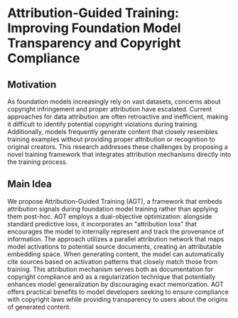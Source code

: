 # Attribution-Guided Training: Improving Foundation Model Transparency and Copyright Compliance

## Motivation
As foundation models increasingly rely on vast datasets, concerns about copyright infringement and proper attribution have escalated. Current approaches for data attribution are often retroactive and inefficient, making it difficult to identify potential copyright violations during training. Additionally, models frequently generate content that closely resembles training examples without providing proper attribution or recognition to original creators. This research addresses these challenges by proposing a novel training framework that integrates attribution mechanisms directly into the training process.

## Main Idea
We propose Attribution-Guided Training (AGT), a framework that embeds attribution signals during foundation model training rather than applying them post-hoc. AGT employs a dual-objective optimization: alongside standard predictive loss, it incorporates an "attribution loss" that encourages the model to internally represent and track the provenance of information. The approach utilizes a parallel attribution network that maps model activations to potential source documents, creating an attributable embedding space. When generating content, the model can automatically cite sources based on activation patterns that closely match those from training. This attribution mechanism serves both as documentation for copyright compliance and as a regularization technique that potentially enhances model generalization by discouraging exact memorization. AGT offers practical benefits to model developers seeking to ensure compliance with copyright laws while providing transparency to users about the origins of generated content.